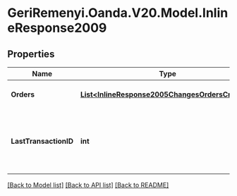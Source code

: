 # GeriRemenyi.Oanda.V20.Model.InlineResponse2009
## Properties

Name | Type | Description | Notes
------------ | ------------- | ------------- | -------------
**Orders** | [**List&lt;InlineResponse2005ChangesOrdersCreated&gt;**](InlineResponse2005ChangesOrdersCreated.md) | The list of Order detail objects | [optional] 
**LastTransactionID** | **int** | The ID of the most recent Transaction created for the Account | [optional] 

[[Back to Model list]](../README.md#documentation-for-models) [[Back to API list]](../README.md#documentation-for-api-endpoints) [[Back to README]](../README.md)

